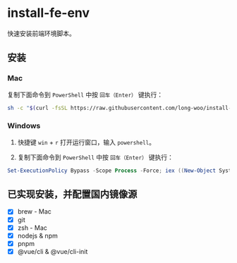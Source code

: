 # install-fe-env

快速安装前端环境脚本。

## 安装

### Mac

复制下面命令到 `PowerShell` 中按 `回车（Enter）` 键执行：

```sh
sh -c "$(curl -fsSL https://raw.githubusercontent.com/long-woo/install-fe-env/main/install-fe-env.sh)"
```

### Windows

1. 快捷键 `win` + `r` 打开运行窗口，输入 `powershell`。

2. 复制下面命令到 `PowerShell` 中按 `回车（Enter）` 键执行：

```ps1
Set-ExecutionPolicy Bypass -Scope Process -Force; iex ((New-Object System.Net.WebClient).DownloadString('https://raw.githubusercontent.com/long-woo/install-fe-env/main/install.fe-env.ps1'))
```

## 已实现安装，并配置国内镜像源

- [x] brew - Mac
- [x] git
- [x] zsh - Mac
- [x] nodejs & npm
- [x] pnpm
- [x] @vue/cli & @vue/cli-init
